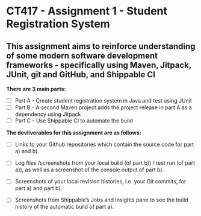 # CT417 - Assignment 1 - Student Registration System
## This assignment aims to reinforce understanding of some modern software development frameworks - specifically using Maven, Jitpack, JUnit, git and GitHub, and Shippable CI

**There are 3 main parts:**
- [ ] Part A - Create student registration system in Java and test using JUnit
- [ ] Part B - A second Maven project adds the project release in part A as a dependency using Jitpack
- [ ] Part C - Use Shippable CI to automate the build

**The devliverables for this assignment are as follows:**
- [ ] Links to your Github repositories which contain the source code for part a) and b).
- [ ] Log files /screenshots from your local build (of part b)) / test run (of part a)), as well as a
screenshot of the console output of part b).
- [ ] Screenshots of your local revision histories, i.e. your Git commits, for part a) and part b).
- [ ] Screenshots from Shippable’s Jobs and Insights pane to see the build history of the
automatic build of part a).

